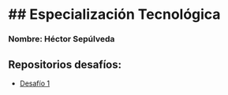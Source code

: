 # ## Especialización Tecnológica
### Nombre: Héctor Sepúlveda
## Repositorios desafíos:
* [Desafío 1](https://github.com/hsepulveda/ICC713/ICC713-D1)
